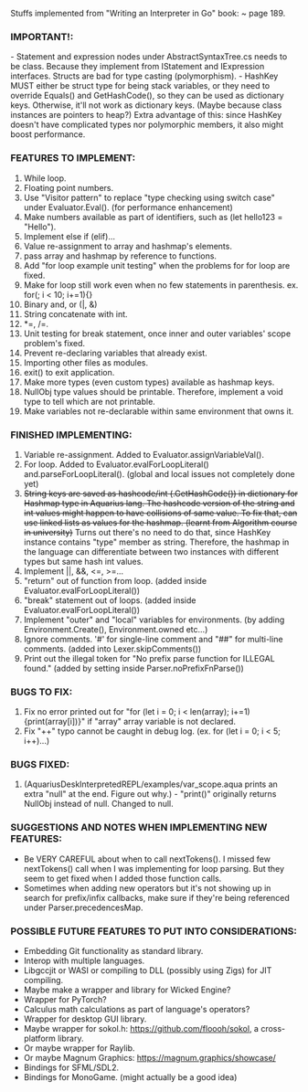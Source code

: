 ﻿Stuffs implemented from "Writing an Interpreter in Go" book:
    ~ page 189.

<h3>IMPORTANT!:</h3>
- Statement and expression nodes under AbstractSyntaxTree.cs needs to be class. 
Because they implement from IStatement and IExpression interfaces. Structs are
bad for type casting (polymorphism).
- HashKey MUST either be struct type for being stack variables, or they need to override Equals() and GetHashCode(),
so they can be used as dictionary keys. Otherwise, it'll not work as dictionary keys. (Maybe because class instances are pointers to heap?)
Extra advantage of this: since HashKey doesn't have complicated types nor polymorphic members, it also might boost performance.

<h3>FEATURES TO IMPLEMENT:</h3>

1. While loop.
2. Floating point numbers.
3. Use "Visitor pattern" to replace "type checking using switch case" under Evaluator.Eval(). (for performance enhancement)
4. Make numbers available as part of identifiers, such as (let hello123 = "Hello").
5. Implement else if (elif)...
6. Value re-assignment to array and hashmap's elements.
7. pass array and hashmap by reference to functions.
8. Add "for loop example unit testing" when the problems for for loop are fixed.
9. Make for loop still work even when no few statements in parenthesis. ex. for(; i < 10; i+=1){}
10. Binary and, or (|, &)
11. String concatenate with int.
12. *=, /=.
13. Unit testing for break statement, once inner and outer variables' scope problem's fixed.
14. Prevent re-declaring variables that already exist.
15. Importing other files as modules.
16. exit() to exit application.
17. Make more types (even custom types) available as hashmap keys.
18. NullObj type values should be printable. Therefore, implement a void type to tell which are not printable.
19. Make variables not re-declarable within same environment that owns it.

<h3>FINISHED IMPLEMENTING:</h3>

1. Variable re-assignment. Added to Evaluator.assignVariableVal().
2. For loop. Added to Evaluator.evalForLoopLiteral() and.parseForLoopLiteral().  (global and local issues not completely done yet)
3. ~~String keys are saved as hashcode/int (.GetHashCode()) in dictionary for Hashmap type in Aquarius lang.
   The hashcode version of the string and int values might happen to have collisions of same value. To fix
   that, can use linked lists as values for the hashmap. (learnt from Algorithm course in university)~~
   Turns out there's no need to do that, since HashKey instance contains "type" member as string. Therefore,
   the hashmap in the language can differentiate between two instances with different types but same hash int values.
4. Implement ||, &&, <=, >=...
5. "return" out of function from loop. (added inside Evaluator.evalForLoopLiteral())
6. "break" statement out of loops. (added inside Evaluator.evalForLoopLiteral())
7. Implement "outer" and "local" variables for environments. (by adding Environment.Create(), Environment.owned etc...)
8. Ignore comments. '#' for single-line comment and "##" for multi-line comments. (added into Lexer.skipComments())
9. Print out the illegal token for "No prefix parse function for ILLEGAL found." (added by setting inside Parser.noPrefixFnParse())

<h3>BUGS TO FIX:</h3>

1. Fix no error printed out for "for (let i = 0; i < len(array); i+=1) {print(array[i])}" if "array" array variable is not declared.
2. Fix "++" typo cannot be caught in debug log. (ex. for (let i = 0; i < 5; i++)...)


<h3>BUGS FIXED:</h3>

1. (AquariusDeskInterpretedREPL/examples/var_scope.aqua prints an extra "null" at the end. Figure out why.) - "print()" originally 
   returns NullObj instead of null. Changed to null. 

<h3>SUGGESTIONS AND NOTES WHEN IMPLEMENTING NEW FEATURES:</h3>

- Be VERY CAREFUL about when to call nextTokens(). I missed few nextTokens() call when I was implementing for loop parsing.
  But they seem to get fixed when I added those function calls.
- Sometimes when adding new operators but it's not showing up in search for prefix/infix callbacks, make sure if they're being 
  referenced under Parser.precedencesMap.

<h3>POSSIBLE FUTURE FEATURES TO PUT INTO CONSIDERATIONS:</h3>

- Embedding Git functionality as standard library.
- Interop with multiple languages.
- Libgccjit or WASI or compiling to DLL (possibly using Zigs) for JIT compiling.
- Maybe make a wrapper and library for Wicked Engine?
- Wrapper for PyTorch?
- Calculus math calculations as part of language's operators?
- Wrapper for desktop GUI library.
- Maybe wrapper for sokol.h: https://github.com/floooh/sokol, a cross-platform library.
- Or maybe wrapper for Raylib.
- Or maybe Magnum Graphics: https://magnum.graphics/showcase/
- Bindings for SFML/SDL2.
- Bindings for MonoGame. (might actually be a good idea)

